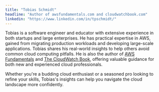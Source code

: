 ```yaml
---
title: "Tobias Schmidt" 
headline: "Author of awsfundamentals.com and cloudwatchbook.com"
linkedin: "https://www.linkedin.com/in/tpschmidt/"
---
```


Tobias is a software engineer and educator with extensive experience in both startups and large enterprises. He has practical expertise in AWS, gained from migrating production workloads and developing large-scale applications. Tobias shares his real-world insights to help others avoid common cloud computing pitfalls. He is also the author of [AWS Fundamentals](https://awsfundamentals.com/) and [The CloudWatch Book](https://cloudwatchbook.com/), offering valuable guidance for both new and experienced cloud professionals.

Whether you're a budding cloud enthusiast or a seasoned pro looking to refine your skills, Tobias's insights can help you navigate the cloud landscape more confidently.
